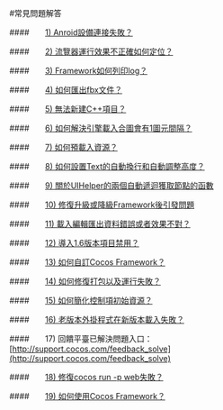#常見問題解答


####&emsp;&emsp;[1) Anroid設備連接失敗？](../connect-solution/tw.md)

####&emsp;&emsp;[2) 流覽器運行效果不正確如何定位？](../debug-on-browser/tw.md)

####&emsp;&emsp;[3) Framework如何列印log？](../FWNoLog/tw.md) 

####&emsp;&emsp;[4) 如何匯出fbx文件？](../HowToUseFBX/tw.md) 

####&emsp;&emsp;[5) 無法新建C++項目？](../NoCreateCPPProject/tw.md) 

####&emsp;&emsp;[6) 如何解決引擎載入合圖會有1圖元間隔？](../OnePixelBug/tw.md) 

####&emsp;&emsp;[7) 如何預載入資源？](../PreloadRes/tw.md)  

####&emsp;&emsp;[8) 如何設置Text的自動換行和自動調整高度？](../TextAuto/tw.md) 

####&emsp;&emsp;[9) 關於UIHelper的兩個自動遞迴獲取節點的函數](../UIHelperGetNode/tw.md) 

####&emsp;&emsp;[10) 修復升級或降級Framework後引發問題](../upgrade-framework/tw.md)

####&emsp;&emsp;[11) 載入編輯匯出資料錯誤或者效果不對？](../LoadError/tw.md)

####&emsp;&emsp;[12) 導入1.6版本項目禁用？](../Import1.6ProjectError/tw.md)

####&emsp;&emsp;[13) 如何自訂Cocos Framework？](../../chapter3/HowToCode/CustomizeFramework/tw.md)

####&emsp;&emsp;[14) 如何修復打包以及運行失敗？](../FixPackageError/tw.md)

####&emsp;&emsp;[15) 如何簡化控制項初始資源？](../SimplifyWidgetsRes/tw.md)

####&emsp;&emsp;[16) 老版本外掛程式在新版本載入失敗？](../PluginLoadError/tw.md)

####&emsp;&emsp;17) 回饋平臺已解決問題入口：[http://support.cocos.com/feedback_solve](http://support.cocos.com/feedback_solve)

####&emsp;&emsp;[18) 修復cocos run -p web失敗？](../runError/tw.md)

####&emsp;&emsp;[19) 如何使用Cocos Framework？](../HowToUseCocosFramework/tw.md)